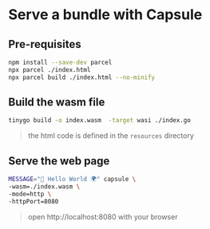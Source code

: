 # Serve a bundle with Capsule

## Pre-requisites

```bash
npm install --save-dev parcel
npx parcel ./index.html
npx parcel build ./index.html --no-minify
```

## Build the wasm file

```bash
tinygo build -o index.wasm  -target wasi ./index.go
```
> the html code is defined in the `resources` directory

## Serve the web page

```bash
MESSAGE="👋 Hello World 🌍" capsule \
-wasm=./index.wasm \
-mode=http \
-httpPort=8080
```
> open http://localhost:8080 with your browser

